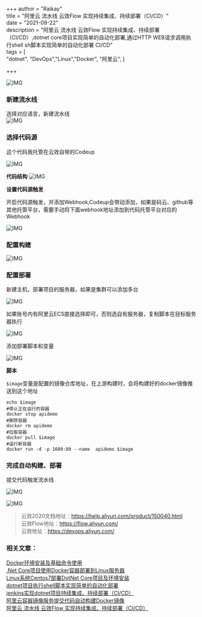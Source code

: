 +++
author = "Raikay"  
title = "阿里云 流水线 云效Flow 实现持续集成、持续部署（CI/CD）"  
date = "2021-09-22"  
description = "阿里云 流水线 云效Flow 实现持续集成、持续部署（CI/CD）,dotnet core项目实现简单的自动化部署,通过HTTP WEB请求调用执行shell sh脚本实现简单的自动化部署 CI/CD"  
tags = [  
    "dotnet", "DevOps","Linux","Docker", "阿里云",
]  

+++

![IMG](https://gitee.com/imgrep001/m1/raw/master/2021/09/22/20210922165556.png)

### 新建流水线
选择对应语言，新建流水线  
![IMG](https://gitee.com/imgrep001/m1/raw/master/2021/09/22/20210922161709.png)

### 选择代码源

这个代码我托管在云效自带的Codeup

![IMG](https://gitee.com/imgrep001/m1/raw/master/2021/09/22/20210922161759.png)

**代码结构**
![IMG](https://gitee.com/imgrep001/m1/raw/master/2021/09/22/20210922170049.png)

**设置代码源触发**

开启代码源触发，并添加Webhook,Codeup会带动添加，如果是码云、github等其他托管平台，需要手动将下面webhook地址添加到代码托管平台对应的Webhook

![IMG](https://gitee.com/imgrep001/m1/raw/master/2021/09/22/20210922161830.png)

### 配置构建

![IMG](https://gitee.com/imgrep001/m1/raw/master/2021/09/22/20210922162841.png)

### 配置部署

新建主机，部署项目的服务器，如果是集群可以添加多台

![IMG](https://gitee.com/imgrep001/m1/raw/master/2021/09/22/20210922163032.png)

如果账号内有阿里云ECS直接选择即可，否则选自有服务器，复制脚本在目标服务器执行

![IMG](https://gitee.com/imgrep001/m1/raw/master/2021/09/22/20210922163248.png)

添加部署脚本和变量

![IMG](https://gitee.com/imgrep001/m1/raw/master/2021/09/22/20210922163639.png)

**脚本**

`$image`变量是配置的镜像仓库地址，在上游构建时，会将构建好的docker镜像推送到这个地址

```
echo $image
#停止正在运行的容器
docker stop apidemo
#删除容器
docker rm apidemo
#拉取容器
docker pull $image
#运行新容器
docker run -d -p 1080:80 --name  apidemo $image
```

### 完成自动构建、部署

提交代码触发流水线

![IMG](https://gitee.com/imgrep001/m1/raw/master/2021/09/22/20210922164718.png)

![IMG](https://gitee.com/imgrep001/m1/raw/master/2021/09/22/20210922164808.png)


> 云效2020文档地址：https://help.aliyun.com/product/150040.html  
> 云效Flow地址：https://flow.aliyun.com/  
> 云效地址：https://devops.aliyun.com/  

### 相关文章：
[Docker环境安装及基础命令使用](https://blog.raikay.com/post/2020/docker/)  
[.Net Core项目使用Docker容器部署到Linux服务器](https://blog.raikay.com/post/2020/dotnet-docker/)  
[Linux系统Centos7部署DotNet Core项目及环境安装 ](https://blog.raikay.com/post/2019/dotnet-publish/)   
[dotnet项目执行shell脚本实现简单的自动化部署](https://blog.raikay.com/post/dotnet/easy-ci-cd/)  
[jenkins实现dotnet项目持续集成、持续部署（CI/CD）](https://blog.raikay.com/post/dotnet/jenkins/)  
[阿里云容器镜像服务提交代码自动构建Docker镜像](https://blog.raikay.com/post/2020/dotnet-core-aliyun/)     
[阿里云 流水线 云效Flow 实现持续集成、持续部署（CI/CD）](https://blog.raikay.com/post/dotnet/ali-flow-ci-cd/)  